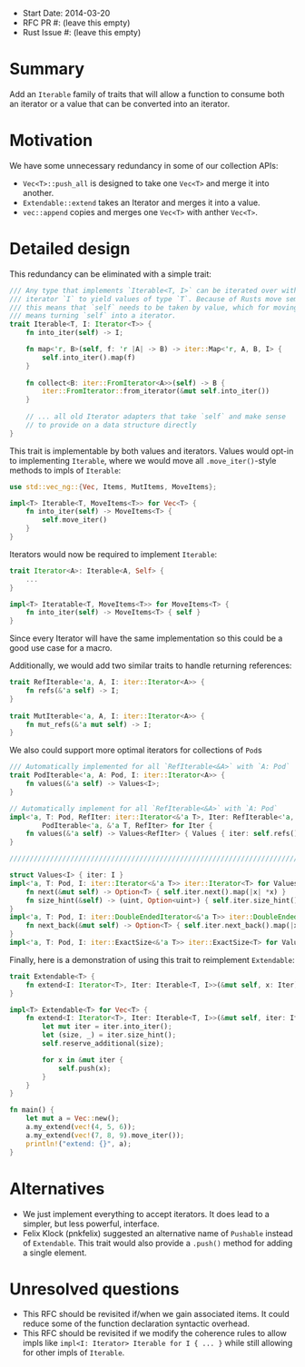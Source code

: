 - Start Date: 2014-03-20
- RFC PR #: (leave this empty)
- Rust Issue #: (leave this empty)

# Summary

Add an `Iterable` family of traits that will allow a function to consume both
an iterator or a value that can be converted into an iterator.

# Motivation

We have some unnecessary redundancy in some of our collection APIs:

 * `Vec<T>::push_all` is designed to take one `Vec<T>` and merge it into another.
 * `Extendable::extend` takes an Iterator and merges it into a value.
 * `vec::append` copies and merges one `Vec<T>` with anther `Vec<T>`.

# Detailed design

This redundancy can be eliminated with a simple trait:

```rust
/// Any type that implements `Iterable<T, I>` can be iterated over with the
/// iterator `I` to yield values of type `T`. Because of Rusts move semantics,
/// this means that `self` needs to be taken by value, which for moving types
/// means turning `self` into a iterator.
trait Iterable<T, I: Iterator<T>> {
    fn into_iter(self) -> I;

    fn map<'r, B>(self, f: 'r |A| -> B) -> iter::Map<'r, A, B, I> {
        self.into_iter().map(f)
    }
 
    fn collect<B: iter::FromIterator<A>>(self) -> B {
        iter::FromIterator::from_iterator(&mut self.into_iter())
    }
 
    // ... all old Iterator adapters that take `self` and make sense
    // to provide on a data structure directly
}
```

This trait is implementable by both values and iterators. Values would opt-in
to implementing `Iterable`, where we would move all `.move_iter()`-style
methods to impls of `Iterable`:

```rust
use std::vec_ng::{Vec, Items, MutItems, MoveItems};

impl<T> Iterable<T, MoveItems<T>> for Vec<T> {
    fn into_iter(self) -> MoveItems<T> {
        self.move_iter()
    }
}
```

Iterators would now be required to implement `Iterable`:

```rust
trait Iterator<A>: Iterable<A, Self> {
    ...
}

impl<T> Iteratable<T, MoveItems<T>> for MoveItems<T> {
    fn into_iter(self) -> MoveItems<T> { self }
}
```

Since every Iterator will have the same implementation so this could be a good
use case for a macro.

Additionally, we would add two similar traits to handle returning references:

```rust
trait RefIterable<'a, A, I: iter::Iterator<A>> {
    fn refs(&'a self) -> I;
}
 
trait MutIterable<'a, A, I: iter::Iterator<A>> {
    fn mut_refs(&'a mut self) -> I;
}
```

We also could support more optimal iterators for collections of `Pod`s

```rust
/// Automatically implemented for all `RefIterable<&A>` with `A: Pod`
trait PodIterable<'a, A: Pod, I: iter::Iterator<A>> {
    fn values(&'a self) -> Values<I>;
}

// Automatically implement for all `RefIterable<&A>` with `A: Pod`
impl<'a, T: Pod, RefIter: iter::Iterator<&'a T>, Iter: RefIterable<'a, &'a T, RefIter>>
        PodIterable<'a, &'a T, RefIter> for Iter {
    fn values(&'a self) -> Values<RefIter> { Values { iter: self.refs() } }
}

/////////////////////////////////////////////////////////////////////////////

struct Values<I> { iter: I }
impl<'a, T: Pod, I: iter::Iterator<&'a T>> iter::Iterator<T> for Values<I> {
    fn next(&mut self) -> Option<T> { self.iter.next().map(|x| *x) }
    fn size_hint(&self) -> (uint, Option<uint>) { self.iter.size_hint() }
}
impl<'a, T: Pod, I: iter::DoubleEndedIterator<&'a T>> iter::DoubleEndedIterator<T> for Values<I> {
    fn next_back(&mut self) -> Option<T> { self.iter.next_back().map(|x| *x) }
}
impl<'a, T: Pod, I: iter::ExactSize<&'a T>> iter::ExactSize<T> for Values<I> {}
```

Finally, here is a demonstration of using this trait to reimplement `Extendable`:

```rust
trait Extendable<T> {
    fn extend<I: Iterator<T>, Iter: Iterable<T, I>>(&mut self, x: Iter);
}

impl<T> Extendable<T> for Vec<T> {
    fn extend<I: Iterator<T>, Iter: Iterable<T, I>>(&mut self, iter: Iter) {
        let mut iter = iter.into_iter();
        let (size, _) = iter.size_hint();
        self.reserve_additional(size);

        for x in &mut iter {
            self.push(x);
        }
    }
}

fn main() {
    let mut a = Vec::new();
    a.my_extend(vec!(4, 5, 6));
    a.my_extend(vec!(7, 8, 9).move_iter());
    println!("extend: {}", a);
}
```

# Alternatives

 * We just implement everything to accept iterators. It does lead to a simpler,
   but less powerful, interface.
 * Felix Klock (pnkfelix) suggested an alternative name of `Pushable` instead of
   `Extendable`. This trait would also provide a `.push()` method for adding a
   single element.

# Unresolved questions

 * This RFC should be revisited if/when we gain associated items. It could
   reduce some of the function declaration syntactic overhead.
 * This RFC should be revisited if we modify the coherence rules to allow impls like
	 `impl<I: Iterator> Iterable for I { ... }` while still allowing for other
   impls of `Iterable`.
